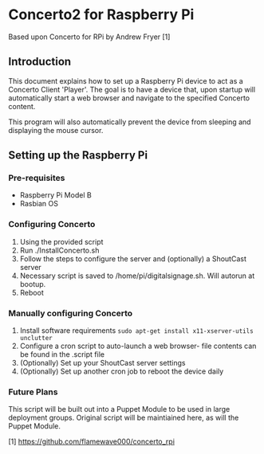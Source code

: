 Concerto2 for Raspberry Pi
==========================
Based upon Concerto for RPi by Andrew Fryer [1]


## Introduction
This document explains how to set up a Raspberry Pi
device to act as a Concerto Client 'Player'. The goal
is to have a device that, upon startup will automatically
start a web browser and navigate to the specified Concerto
content.

This program will also automatically prevent the device
from sleeping and displaying the mouse cursor.

## Setting up the Raspberry Pi
### Pre-requisites
* Raspberry Pi Model B
* Rasbian OS

### Configuring Concerto
1. Using the provided script
2. Run ./InstallConcerto.sh
3. Follow the steps to configure the server and (optionally) a ShoutCast server
4. Necessary script is saved to /home/pi/digitalsignage.sh. Will autorun at bootup.
5. Reboot

### Manually configuring Concerto
1. Install software requirements ```sudo apt-get install x11-xserver-utils unclutter```
2. Configure a cron script to auto-launch a web browser- file contents can be found in the .script file
3. (Optionally) Set up your ShoutCast server settings
4. (Optionally) Set up another cron job to reboot the device daily

### Future Plans
This script will be built out into a Puppet Module to be used in large deployment groups.
Original script will be maintiained here, as will the Puppet Module.

[1] https://github.com/flamewave000/concerto_rpi
